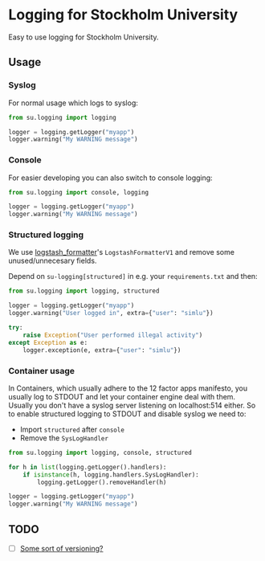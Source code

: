 # Logging for Stockholm University

Easy to use logging for Stockholm University.

## Usage

### Syslog

For normal usage which logs to syslog:
```python
from su.logging import logging

logger = logging.getLogger("myapp")
logger.warning("My WARNING message")
```

### Console
For easier developing you can also switch to console logging:
```python
from su.logging import console, logging

logger = logging.getLogger("myapp")
logger.warning("My WARNING message")
```

### Structured logging
We use
[logstash_formatter](https://github.com/ulule/python-logstash-formatter/)'s
`LogstashFormatterV1` and remove some unused/unnecesary fields.

Depend on `su-logging[structured]` in e.g. your `requirements.txt` and then:
```python
from su.logging import logging, structured

logger = logging.getLogger("myapp")
logger.warning("User logged in", extra={"user": "simlu"})

try:
    raise Exception("User performed illegal activity")
except Exception as e:
    logger.exception(e, extra={"user": "simlu"})
```

### Container usage
In Containers, which usually adhere to the 12 factor apps manifesto, you
usually log to STDOUT and let your container engine deal with them. Usually you
don't have a syslog server listening on localhost:514 either. So to enable
structured logging to STDOUT and disable syslog we need to:
* Import `structured` after `console`
* Remove the `SysLogHandler`

```python
from su.logging import logging, console, structured

for h in list(logging.getLogger().handlers):
    if isinstance(h, logging.handlers.SysLogHandler):
        logging.getLogger().removeHandler(h)

logger = logging.getLogger("myapp")
logger.warning("My WARNING message")
```

## TODO
* [ ] [Some sort of versioning?](https://github.com/sdispater/poetry/issues/1036#issuecomment-489880822)
